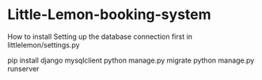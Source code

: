 # Little-Lemon-booking-system

How to install
Setting up the database connection first in littlelemon/settings.py


pip install django mysqlclient
python manage.py migrate
python manage.py runserver
